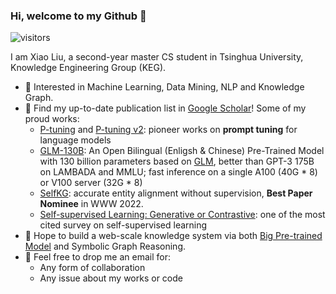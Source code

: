 ### Hi, welcome to my Github 👋

![visitors](https://visitor-badge.glitch.me/badge?page_id=xiao9905.xiao9905&left_color=green&right_color=red)

I am Xiao Liu, a second-year master CS student in Tsinghua University, Knowledge Engineering Group (KEG).

- 🔭 Interested in Machine Learning, Data Mining, NLP and Knowledge Graph.
- 🌱 Find my up-to-date publication list in [Google Scholar](https://scholar.google.com/citations?user=VKI8EhUAAAAJ)! Some of my proud works:
  * [P-tuning](https://github.com/THUDM/P-tuning) and [P-tuning v2](https://github.com/THUDM/P-tuning-v2): pioneer works on **prompt tuning** for language models
  * [GLM-130B](https://github.com/THUDM/GLM-130B): An Open Bilingual (Enligsh & Chinese) Pre-Trained Model with 130 billion parameters based on [GLM](https://github.com/THUDM/GLM), better than GPT-3 175B on LAMBADA and MMLU; fast inference on a single A100 (40G * 8) or V100 server (32G * 8)
  * [SelfKG](https://github.com/THUDM/SelfKG): accurate entity alignment without supervision, **Best Paper Nominee** in WWW 2022.
  * [Self-supervised Learning: Generative or Contrastive](https://arxiv.org/pdf/2006.08218.pdf): one of the most cited survey on self-supervised learning
- 🤔 Hope to build a web-scale knowledge system via both [Big Pre-trained Model](https://github.com/THUDM/GLM-130B) and Symbolic Graph Reasoning.
- 💬 Feel free to drop me an email for:
  * Any form of collaboration
  * Any issue about my works or code
